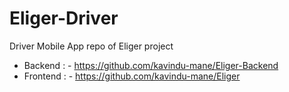# Eliger-Driver

Driver Mobile App repo of Eliger project

  * Backend : - https://github.com/kavindu-mane/Eliger-Backend
  * Frontend : - https://github.com/kavindu-mane/Eliger
